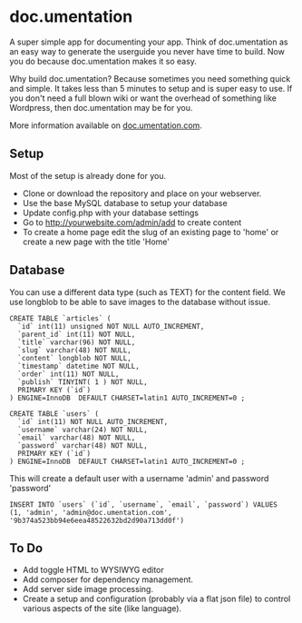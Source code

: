 doc.umentation
=============

A super simple app for documenting your app. Think of doc.umentation as an easy way to generate the userguide you never have time to build. Now you do because doc.umentation makes it so easy.

Why build doc.umentation? Because sometimes you need something quick and simple. It takes less than 5 minutes to setup and is super easy to use. If you don't need a full blown wiki or want the overhead of something like Wordpress, then doc.umentation may be for you.

More information available on [doc.umentation.com](http://doc.umentation.com).

## Setup

Most of the setup is already done for you.

* Clone or download the repository and place on your webserver.
* Use the base MySQL database to setup your database
* Update config.php with your database settings
* Go to http://yourwebsite.com/admin/add to create content
* To create a home page edit the slug of an existing page to 'home' or create a new page with the title 'Home'

## Database

You can use a different data type (such as TEXT) for the content field. We use longblob to be able to save images to the database without issue.

	CREATE TABLE `articles` (
	  `id` int(11) unsigned NOT NULL AUTO_INCREMENT,
	  `parent_id` int(11) NOT NULL,
	  `title` varchar(96) NOT NULL,
	  `slug` varchar(48) NOT NULL,
	  `content` longblob NOT NULL,
	  `timestamp` datetime NOT NULL,
	  `order` int(11) NOT NULL,
	  `publish` TINYINT( 1 ) NOT NULL,
	  PRIMARY KEY (`id`)
	) ENGINE=InnoDB  DEFAULT CHARSET=latin1 AUTO_INCREMENT=0 ;
	
	CREATE TABLE `users` (
	  `id` int(11) NOT NULL AUTO_INCREMENT,
	  `username` varchar(24) NOT NULL,
	  `email` varchar(48) NOT NULL,
	  `password` varchar(48) NOT NULL,
	  PRIMARY KEY (`id`)
	) ENGINE=InnoDB  DEFAULT CHARSET=latin1 AUTO_INCREMENT=0 ;
	
This will create a default user with a username 'admin' and password 'password'
	
	INSERT INTO `users` (`id`, `username`, `email`, `password`) VALUES
	(1, 'admin', 'admin@doc.umentation.com', '9b374a523bb94e6eea48522632bd2d90a713dd0f')
	
## To Do

* Add toggle HTML to WYSIWYG editor
* Add composer for dependency management.
* Add server side image processing.
* Create a setup and configuration (probably via a flat json file) to control various aspects of the site (like language).
